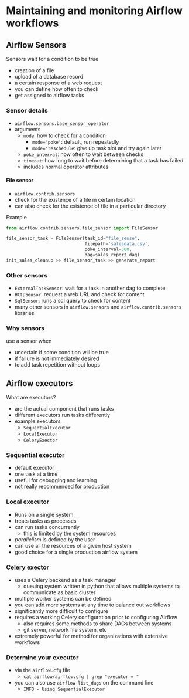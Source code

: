 # Maintaining and monitoring Airflow workflows


## Airflow Sensors
Sensors wait for a condition to be true
- creation of a file
- upload of a database record
- a certain response of a web request
- you can define how often to check
- get assigned to airflow tasks

### Sensor details
- `airflow.sensors.base_sensor_operator`
- arguments
    - `mode`: how to check for a condition
        - `mode='poke'`: default, run repeatedly
        - `mode='reschedule`: give up task slot and try again later
    - `poke_interval`: how often to wait between checks
    - `timeout`: how long to wait before determining that a task has failed
    - includes normal operator attributes

#### File sensor
- `airflow.contrib.sensors`
- check for the existence of a file in certain location
- can also check for the existence of file in a particular directory

Example
```python
from airflow.contrib.sensors.file_sensor import FileSensor

file_sensor_task = FileSensor(task_id="file_sense",
                              filepath='salesdata.csv',
                              poke_interval=300,
                              dag=sales_report_dag)
init_sales_cleanup >> file_sensor_task >> generate_report
```

### Other sensors
- `ExternalTaskSensor`: wait for a task in another dag to complete
- `HttpSensor`: request a web URL and check for content 
- `SqlSensor`: runs a sql query to check for content
- many other sensors in `airflow.sensors` and `airflow.contrib.sensors` libraries

### Why sensors
use a sensor when
- uncertain if some condition will be true
- if failure is not immediately desired
- to add task repetition without loops

## Airflow executors

What are executors?
- are the actual component that runs tasks
- different executors run tasks differently
- example executors
    - `SequentialExecutor`
    - `LocalExecutor`
    - `CeleryExector` 

### Sequential executor
- default executor
- one task at a time
- useful for debugging and learning
- not really recommended for production

### Local executor
- Runs on a single system
- treats tasks as processes
- can run tasks concurrently
    - this is limited by the system resources
- _parallelism_ is defined by the user
- can use all the resources of a given host system
- good choice for a single production airflow system

### Celery exector
- uses a Celery backend as a task manager
    - queuing system written in python that allows multiple systems to communicate as basic cluster
- multiple worker systems can be defined
- you can add more systems at any time to balance out workflows
- significantly more difficult to configure
- requires a working Celery configuration prior to configuring Airflow
    - also requires some methods to share DAGs between systems
    - git server, network file system, etc
- extremely powerful for method for organizations with extensive workflows

### Determine your executor
- via the `airflow.cfg` file
    - `cat airflow/airflow.cfg | grep "executor = "`
- you can also use `airflow list_dags` on the command line
    - `INFO - Using SequentialExecutor`




